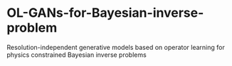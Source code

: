 # OL-GANs-for-Bayesian-inverse-problem
Resolution-independent generative models based on operator learning for physics constrained Bayesian inverse problems
